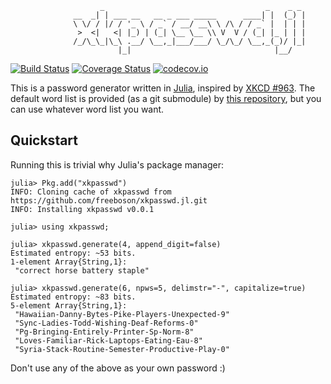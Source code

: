 
```
                    _                                    _    _ _ 
              __  _| | ___ __   __ _ ___ _____      ____| |  (_) |
              \ \/ / |/ / '_ \ / _` / __/ __\ \ /\ / / _` |  | | |
               >  <|   <| |_) | (_| \__ \__ \\ V  V / (_| |_ | | |
              /_/\_\_|\_\ .__/ \__,_|___/___/ \_/\_/ \__,_(_)/ |_|
                        |_|                                |__/   
```
[![Build Status](https://travis-ci.org/freeboson/xkpasswd.jl.svg?branch=master)](https://travis-ci.org/freeboson/xkpasswd.jl)
[![Coverage Status](https://coveralls.io/repos/freeboson/xkpasswd.jl/badge.svg?branch=master&service=github)](https://coveralls.io/github/freeboson/xkpasswd.jl?branch=master)
[![codecov.io](http://codecov.io/github/freeboson/xkpasswd.jl/coverage.svg?branch=master)](http://codecov.io/github/freeboson/xkpasswd.jl?branch=master)


This is a password generator written in [Julia](https://julialang.org), inspired
by [XKCD #963](https://xkcd.com/936/). The default word list is provided (as a
git submodule) by [this
repository](https://github.com/first20hours/google-10000-english), but you can
use whatever word list you want.

Quickstart
----------

Running this is trivial why Julia's package manager:

```jlcon
julia> Pkg.add("xkpasswd")
INFO: Cloning cache of xkpasswd from https://github.com/freeboson/xkpasswd.jl.git
INFO: Installing xkpasswd v0.0.1

julia> using xkpasswd;

julia> xkpasswd.generate(4, append_digit=false)
Estimated entropy: ~53 bits.
1-element Array{String,1}:
 "correct horse battery staple"

julia> xkpasswd.generate(6, npws=5, delimstr="-", capitalize=true)
Estimated entropy: ~83 bits.
5-element Array{String,1}:
 "Hawaiian-Danny-Bytes-Pike-Players-Unexpected-9"
 "Sync-Ladies-Todd-Wishing-Deaf-Reforms-0"
 "Pg-Bringing-Entirely-Printer-Sp-Norm-8"
 "Loves-Familiar-Rick-Laptops-Eating-Eau-8"
 "Syria-Stack-Routine-Semester-Productive-Play-0"
```

Don't use any of the above as your own password :)

